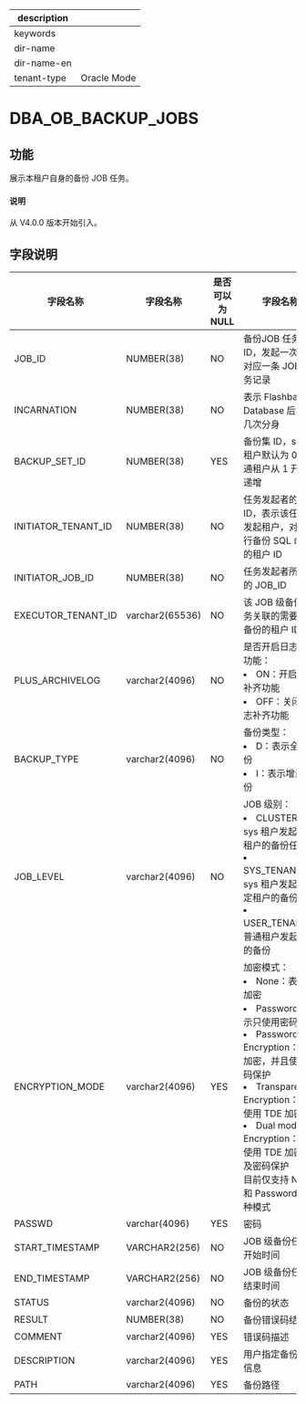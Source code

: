 |description||
|---|---|
|keywords||
|dir-name||
|dir-name-en||
|tenant-type|Oracle Mode|

# DBA_OB_BACKUP_JOBS

## 功能

展示本租户自身的备份 JOB 任务。

<main id="notice" type='explain'>
  <h4>说明</h4>
  <p>从 V4.0.0 版本开始引入。</p>
</main>

## 字段说明

| 字段名称 | 字段名称 | 是否可以为 NULL | 字段名称 |
| --- | --- | --- | --- |
| JOB_ID | NUMBER(38) | NO | 备份JOB 任务 ID，发起一次备份对应一条 JOB 任务记录 |
| INCARNATION | NUMBER(38) | NO | 表示 Flashback Database 后的第几次分身 |
| BACKUP_SET_ID | NUMBER(38) | YES | 备份集 ID，sys 租户默认为 0，普通租户从 1 开始递增 |
| INITIATOR_TENANT_ID | NUMBER(38) | NO | 任务发起者的租户 ID，表示该任务的发起租户，对应执行备份 SQL 命令的租户 ID |
| INITIATOR_JOB_ID | NUMBER(38) | NO | 任务发起者所属于的 JOB_ID |
| EXECUTOR_TENANT_ID | varchar2(65536) | NO | 该 JOB 级备份任务关联的需要执行备份的租户 ID |
| PLUS_ARCHIVELOG | varchar2(4096) | NO | 是否开启日志补齐功能：<li>ON：开启日志补齐功能<li>OFF：关闭日志补齐功能 |
| BACKUP_TYPE | varchar2(4096) | NO | 备份类型：<li>D：表示全量备份<li>I：表示增量备份 |
| JOB_LEVEL | varchar2(4096) | NO | JOB 级别：<li>CLUSTER：sys 租户发起所有租户的备份任务<li>SYS_TENANT：sys 租户发起的指定租户的备份任务<li>USER_TENANT：普通租户发起自身的备份 |
| ENCRYPTION_MODE | varchar2(4096) | YES | 加密模式：<li>None：表示不加密<li>Password：表示只使用密码保护<li>Password Encryption：表示加密，并且使用密码保护<li>Transparent Encryption：表示使用 TDE 加密<li>Dual mode Encryption：表示使用 TDE 加密以及密码保护<br>目前仅支持 None 和 Password 两种模式 |
| PASSWD | varchar(4096) | YES | 密码 |
| START_TIMESTAMP | VARCHAR2(256) | NO | JOB 级备份任务开始时间 |
| END_TIMESTAMP | VARCHAR2(256) | NO | JOB 级备份任务结束时间 |
| STATUS | varchar2(4096) | NO | 备份的状态 |
| RESULT | NUMBER(38) | NO | 备份错误码结果 |
| COMMENT | varchar2(4096) | YES | 错误码描述 |
| DESCRIPTION | varchar2(4096) | YES | 用户指定备份描述信息 |
| PATH | varchar2(4096) | YES | 备份路径 |
